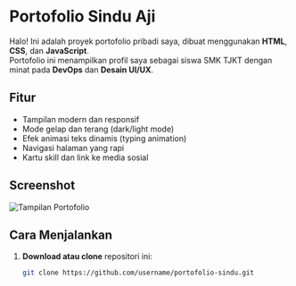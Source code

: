 # Portofolio Sindu Aji

Halo! Ini adalah proyek portofolio pribadi saya, dibuat menggunakan **HTML**, **CSS**, dan **JavaScript**.  
Portofolio ini menampilkan profil saya sebagai siswa SMK TJKT dengan minat pada **DevOps** dan **Desain UI/UX**.

## Fitur

- Tampilan modern dan responsif
- Mode gelap dan terang (dark/light mode)
- Efek animasi teks dinamis (typing animation)
- Navigasi halaman yang rapi
- Kartu skill dan link ke media sosial

## Screenshot
![Tampilan Portofolio](preview.png)

## Cara Menjalankan

1. **Download atau clone** repositori ini:
   ```bash
   git clone https://github.com/username/portofolio-sindu.git